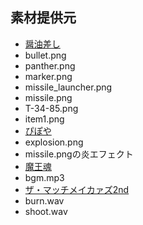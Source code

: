 ## 素材提供元

* [醤油差し](https://twitter.com/syouyusashi)
 * bullet.png
 * panther.png
 * marker.png
 * missile_launcher.png
 * missile.png
 * T-34-85.png
 * item1.png
* [ぴぽや](http://piposozai.blog76.fc2.com/)
 * explosion.png
 * missile.pngの炎エフェクト
* [魔王魂](http://maoudamashii.jokersounds.com/)
 * bgm.mp3
* [ザ・マッチメイカァズ2nd](http://osabisi.sakura.ne.jp/m2/)
 * burn.wav
 * shoot.wav
